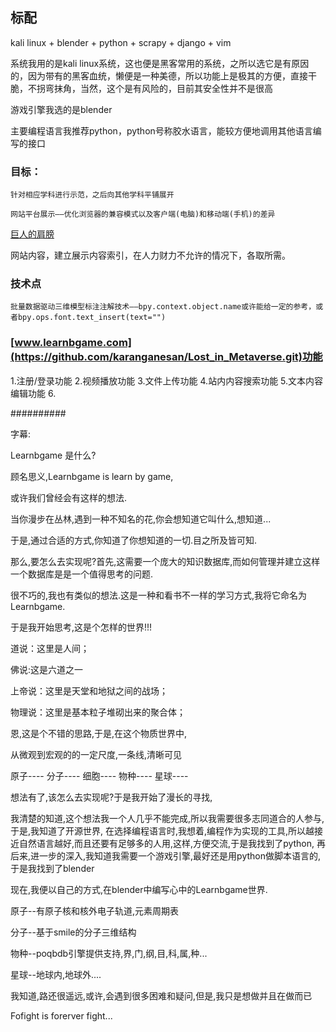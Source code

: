 ## 标配

kali linux + blender + python + scrapy + django + vim 


系统我用的是kali linux系统，这也便是黑客常用的系统，之所以选它是有原因的，因为带有的黑客血统，懒便是一种美德，所以功能上是极其的方便，直接干脆，不拐弯抹角，当然，这个是有风险的，目前其安全性并不是很高

游戏引擎我选的是blender

主要编程语言我推荐python，python号称胶水语言，能较方便地调用其他语言编写的接口

### 目标：
	
	针对相应学科进行示范，之后向其他学科平铺展开

	网站平台展示——优化浏览器的兼容模式以及客户端(电脑)和移动端(手机)的差异

[巨人的肩膀](https://github.com/BlenderCN-Org/upbge_random_city_generator)

网站内容，建立展示内容索引，在人力财力不允许的情况下，各取所需。

### 技术点
	批量数据驱动三维模型标注注解技术——bpy.context.object.name或许能给一定的参考，或者bpy.ops.font.text_insert(text="")


### [www.learnbgame.com](https://github.com/karanganesan/Lost_in_Metaverse.git)功能

1.注册/登录功能
2.视频播放功能
3.文件上传功能
4.站内内容搜索功能
5.文本内容编辑功能
6.



##########

字幕:

Learnbgame 是什么?

顾名思义,Learnbgame is learn by game,

或许我们曾经会有这样的想法.

当你漫步在丛林,遇到一种不知名的花,你会想知道它叫什么,想知道...

于是,通过合适的方式,你知道了你想知道的一切.目之所及皆可知.

那么,要怎么去实现呢?首先,这需要一个庞大的知识数据库,而如何管理并建立这样一个数据库是是一个值得思考的问题.

很不巧的,我也有类似的想法.这是一种和看书不一样的学习方式,我将它命名为Learnbgame.

于是我开始思考,这是个怎样的世界!!!

道说：这里是人间；

佛说:这是六道之一

上帝说：这里是天堂和地狱之间的战场；

物理说：这里是基本粒子堆砌出来的聚合体；

恩,这是个不错的思路,于是,在这个物质世界中,

从微观到宏观的的一定尺度,一条线,清晰可见

原子----
分子----
细胞----
物种----
星球----

想法有了,该怎么去实现呢?于是我开始了漫长的寻找,

我清楚的知道,这个想法我一个人几乎不能完成,所以我需要很多志同道合的人参与,
于是,我知道了开源世界, 
在选择编程语言时,我想着,编程作为实现的工具,所以越接近自然语言越好,而且还要有足够多的人用,这样,方便交流,于是我找到了python,
再后来,进一步的深入,我知道我需要一个游戏引擎,最好还是用python做脚本语言的,于是我找到了blender

现在,我便以自己的方式,在blender中编写心中的Learnbgame世界.

原子--有原子核和核外电子轨道,元素周期表

分子--基于smile的分子三维结构

物种--poqbdb引擎提供支持,界,门,纲,目,科,属,种...

星球--地球内,地球外....

我知道,路还很遥远,或许,会遇到很多困难和疑问,但是,我只是想做并且在做而已

Fofight is forerver fight...